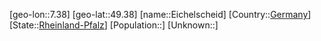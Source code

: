 ﻿---
location: [49.38,7.38]
type: City
tags:
- geo/City


SpocWebEntityId: 29995
isDeleted: false
confidential: public

---
[geo-lon::7.38]
[geo-lat::49.38]
[name::Eichelscheid]
[Country::[Germany](geo/Continent/Europe/Germany.md)]
[State::[Rheinland-Pfalz](geo/Continent/Europe/Germany/Rheinland-Pfalz.md)]
[Population::]
[Unknown::]

